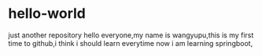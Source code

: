 # hello-world
just another repository
hello everyone,my name is wangyupu,this is my first time to github,i think i should learn everytime
now i am learning springboot,
